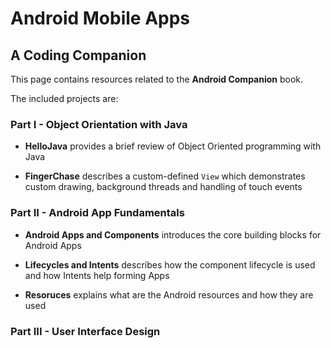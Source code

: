 # Android Mobile Apps
## A Coding Companion

This page contains resources related to the **Android Companion** book.

The included projects are:

### Part I - Object Orientation with Java

* **HelloJava** provides a brief review of Object Oriented programming with Java

* **FingerChase** describes a custom-defined `View` which demonstrates custom drawing, background threads and handling of touch events

### Part II - Android App Fundamentals

* **Android Apps and Components** introduces the core building blocks for Android Apps

* **Lifecycles and Intents** describes how the component lifecycle is used and how Intents help forming Apps

* **Resoruces** explains what are the Android resources and how they are used

### Part III - User Interface Design


